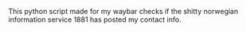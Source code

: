 This python script made for my waybar checks if the shitty norwegian information service 1881 has posted my contact info.